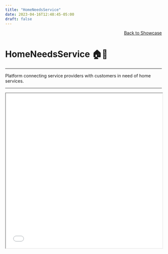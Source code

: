 ```yaml
---
title: "HomeNeedsService"
date: 2023-04-16T12:48:45-05:00
draft: false
---
```

<a href = "/projects/showcase"><div style="text-align: right">Back to Showcase </div></a>
# HomeNeedsService 🏠📱

***
Platform connecting service providers with customers in need of home services.
***

<iframe src="../../../misc/hns-report.pdf" width="100%" height="500px"></iframe>
